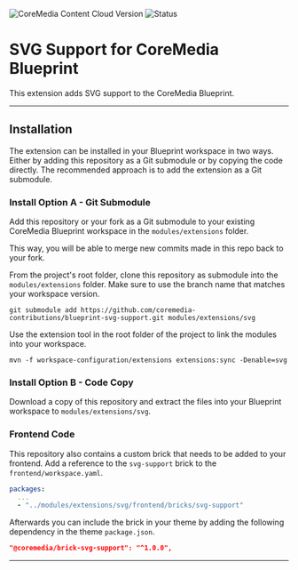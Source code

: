 ![CoreMedia Content Cloud Version](https://img.shields.io/static/v1?message=2304&label=CoreMedia%20Content%20Cloud&style=for-the-badge&labelColor=666666&color=672779 "This badge shows the CoreMedia version(s) this project is compatible with.
Please read the versioning section of the project to see what other CoreMedia versions are supported and how to find them.")
![Status](https://img.shields.io/static/v1?message=active&label=Status&style=for-the-badge&labelColor=666666&color=2FAC66
"The status badge describes if the project is maintained. Possible values are active and inactive.
If a project is inactive it means that the development has been discontinued and won't support future CoreMedia versions."
)

# SVG Support for CoreMedia Blueprint
This extension adds SVG support to the CoreMedia Blueprint.

---

## Installation
The extension can be installed in your Blueprint workspace in two ways. Either by adding this repository as a Git submodule or by copying the code directly. The recommended approach is to add the extension as a Git submodule.

### Install Option A - Git Submodule
Add this repository or your fork as a Git submodule to your existing CoreMedia Blueprint workspace in the `modules/extensions` folder.

This way, you will be able to merge new commits made in this repo back to your fork.

From the project's root folder, clone this repository as submodule into the `modules/extensions` folder. Make sure to use the branch name that matches your workspace version.

```shell
git submodule add https://github.com/coremedia-contributions/blueprint-svg-support.git modules/extensions/svg
```

Use the extension tool in the root folder of the project to link the modules into your workspace.
```shell
mvn -f workspace-configuration/extensions extensions:sync -Denable=svg
```

### Install Option B - Code Copy
Download a copy of this repository and extract the files into your Blueprint workspace to `modules/extensions/svg`.

### Frontend Code
This repository also contains a custom brick that needs to be added to your frontend.
Add a reference to the `svg-support` brick to the `frontend/workspace.yaml`.

```yaml
packages:
  ...
  - "../modules/extensions/svg/frontend/bricks/svg-support"
```

Afterwards you can include the brick in your theme by adding the following dependency in the theme `package.json`.

```json
"@coremedia/brick-svg-support": "^1.0.0",
```

---


